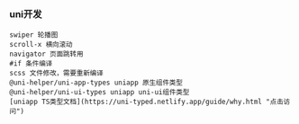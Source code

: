 ### uni开发

    swiper 轮播图
    scroll-x 横向滚动
    navigator 页面跳转用
    #if 条件编译
    scss 文件修改，需要重新编译
    @uni-helper/uni-app-types uniapp 原生组件类型
    @uni-helper/uni-ui-types uniapp uni-ui组件类型
    [uniapp TS类型文档](https://uni-typed.netlify.app/guide/why.html "点击访问")
    